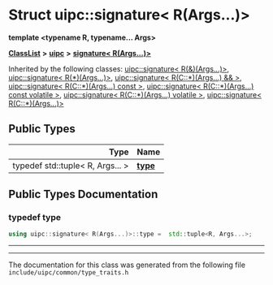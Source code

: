 

# Struct uipc::signature&lt; R(Args...)&gt;

**template &lt;typename R, typename... Args&gt;**



[**ClassList**](annotated.md) **>** [**uipc**](namespaceuipc.md) **>** [**signature&lt; R(Args...)&gt;**](structuipc_1_1signature_3_01_r_07_args_8_8_8_08_4.md)










Inherited by the following classes: [uipc::signature&lt; R(&)(Args...)&gt;](structuipc_1_1signature_3_01_r_07_6_08_07_args_8_8_8_08_4.md),  [uipc::signature&lt; R(\*)(Args...)&gt;](structuipc_1_1signature_3_01_r_07_5_08_07_args_8_8_8_08_4.md),  [uipc::signature&lt; R(C::\*)(Args...) && &gt;](structuipc_1_1signature_3_01_r_07_c_1_1_5_08_07_args_8_8_8_08_01_6_6_01_4.md),  [uipc::signature&lt; R(C::\*)(Args...) const &gt;](structuipc_1_1signature_3_01_r_07_c_1_1_5_08_07_args_8_8_8_08_01const_01_4.md),  [uipc::signature&lt; R(C::\*)(Args...) const volatile &gt;](structuipc_1_1signature_3_01_r_07_c_1_1_5_08_07_args_8_8_8_08_01const_01volatile_01_4.md),  [uipc::signature&lt; R(C::\*)(Args...) volatile &gt;](structuipc_1_1signature_3_01_r_07_c_1_1_5_08_07_args_8_8_8_08_01volatile_01_4.md),  [uipc::signature&lt; R(C::\*)(Args...)&gt;](structuipc_1_1signature_3_01_r_07_c_1_1_5_08_07_args_8_8_8_08_4.md)












## Public Types

| Type | Name |
| ---: | :--- |
| typedef std::tuple&lt; R, Args... &gt; | [**type**](#typedef-type)  <br> |
















































## Public Types Documentation




### typedef type 

```C++
using uipc::signature< R(Args...)>::type =  std::tuple<R, Args...>;
```




<hr>

------------------------------
The documentation for this class was generated from the following file `include/uipc/common/type_traits.h`

